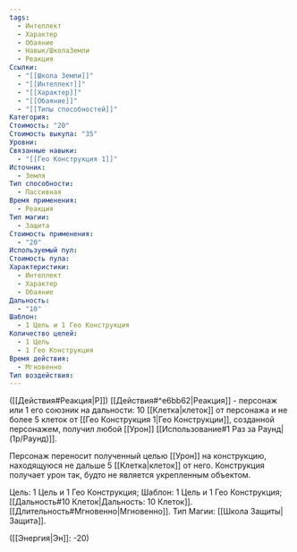 ```yaml
---
tags:
  - Интеллект
  - Характер
  - Обаяние
  - Навык/ШколаЗемли
  - Реакция
Ссылки:
  - "[[Школа Земли]]"
  - "[[Интеллект]]"
  - "[[Характер]]"
  - "[[Обаяние]]"
  - "[[Типы способностей]]"
Категория: 
Стоимость: "20"
Стоимость выкупа: "35"
Уровни: 
Связанные навыки:
  - "[[Гео Конструкция 1]]"
Источник:
  - Земля
Тип способности:
  - Пассивная
Время применения:
  - Реакция
Тип магии:
  - Защита
Стоимость применения:
  - "20"
Используемый пул: 
Стоимость пула: 
Характеристики:
  - Интеллект
  - Характер
  - Обаяние
Дальность:
  - "10"
Шаблон:
  - 1 Цель и 1 Гео Конструкция
Количество целей:
  - 1 Цель
  - 1 Гео Конструкция
Время действия:
  - Мгновенно
Тип воздействия:
---
```

([[Действия#Реакция|Р]]) [[Действия#^e6bb62|Реакция]] - персонаж или 1 его союзник на дальности: 10 [[Клетка|клеток]] от персонажа и не более 5 клеток от [[Гео Конструкция 1|Гео Конструкции]], созданной персонажем, получил любой [[Урон]] [[Использование#1 Раз за Раунд|(1р/Раунд)]].

Персонаж переносит полученный целью [[Урон]] на конструкцию, находящуюся не дальше 5 [[Клетка|клеток]] от него. Конструкция получает урон так, будто не является укрепленным объектом.

Цель: 1 Цель и 1 Гео Конструкция; Шаблон: 1 Цель и 1 Гео Конструкция; [[Дальность#10 Клеток|Дальность: 10 Клеток]]. [[Длительность#Мгновенно|Мгновенно]]. Тип Магии: [[Школа Защиты|Защита]]. 

([[Энергия|Эн]]: -20)